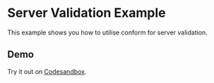# Server Validation Example

This example shows you how to utilise conform for server validation.

## Demo

<!-- sandbox src="/examples/server-validation" -->

Try it out on [Codesandbox](https://codesandbox.io/s/github/edmundhung/conform/tree/main/examples/server-validation).

<!-- /sandbox -->
